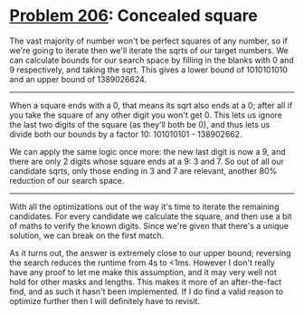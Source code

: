 # [Problem 206](https://projecteuler.net/problem=206): Concealed square

The vast majority of number won't be perfect squares of any number, so if we're going to iterate then we'll iterate the sqrts of our target numbers.
We can calculate bounds for our search space by filling in the blanks with 0 and 9 respectively, and taking the sqrt.
This gives a lower bound of 1010101010 and an upper bound of 1389026624.

---

When a square ends with a 0, that means its sqrt also ends at a 0; after all if you take the square of any other digit you won't get 0.
This lets us ignore the last two digits of the square (as they'll both be 0), and thus lets us divide both our bounds by a factor 10: 101010101 - 138902662.

We can apply the same logic once more: the new last digit is now a 9, and there are only 2 digits whose square ends at a 9: 3 and 7.
So out of all our candidate sqrts, only those ending in 3 and 7 are relevant, another 80% reduction of our search space.

---

With all the optimizations out of the way it's time to iterate the remaining candidates.
For every candidate we calculate the square, and then use a bit of maths to verify the known digits.
Since we're given that there's a unique solution, we can break on the first match.

As it turns out, the answer is extremely close to our upper bound; reversing the search reduces the runtime from 4s to <1ms.
However I don't really have any proof to let me make this assumption, and it may very well not hold for other masks and lengths.
This makes it more of an after-the-fact find, and as such it hasn't been implemented.
If I do find a valid reason to optimize further then I will definitely have to revisit.
